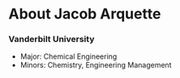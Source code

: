 # About Jacob Arquette

### Vanderbilt University
- Major: Chemical Engineering
- Minors: Chemistry, Engineering Management
